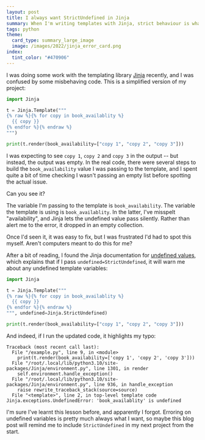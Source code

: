 ```yaml
---
layout: post
title: I always want StrictUndefined in Jinja
summary: When I'm writing templates with Jinja, strict behaviour is what I want, even if it's not the default.
tags: python
theme:
  card_type: summary_large_image
  image: /images/2022/jinja_error_card.png
index:
  tint_color: "#470906"
---
```


I was doing some work with the templating library [Jinja] recently, and I was confused by some misbehaving code.
This is a simplified version of my project:

```python
import Jinja

t = Jinja.Template("""
{% raw %}{% for copy in book_availablity %}
  {{ copy }}
{% endfor %}{% endraw %}
""")

print(t.render(book_availability=["copy 1", "copy 2", "copy 3"]))
```

I was expecting to see `copy 1`, `copy 2` and `copy 3` in the output -- but instead, the output was empty.
In the real code, there were several steps to build the `book_availability` value I was passing to the template, and I spent quite a bit of time checking I wasn't passing an empty list before spotting the actual issue.

Can you see it?

The variable I'm passing to the template is `book_availability`.
The variable the template is using is `book_availablity`.
In the latter, I've misspelt "availability", and Jinja lets the undefined value pass silently.
Rather than alert me to the error, it dropped in an empty collection.

Once I'd seen it, it was easy to fix, but I was frustrated I'd had to spot this myself.
Aren't computers meant to do this for me?

After a bit of reading, I found the Jinja documentation for [undefined values], which explains that if I pass `undefined=StrictUndefined`, it will warn me about any undefined template variables:

```python
import Jinja

t = Jinja.Template("""
{% raw %}{% for copy in book_availablity %}
  {{ copy }}
{% endfor %}{% endraw %}
""", undefined=Jinja.StrictUndefined)

print(t.render(book_availability=["copy 1", "copy 2", "copy 3"]))
```

And indeed, if I run the updated code, it highlights my typo:

```
Traceback (most recent call last):
  File "/example.py", line 9, in <module>
    print(t.render(book_availability=['copy 1', 'copy 2', 'copy 3']))
  File "/root/.local/lib/python3.10/site-packages/Jinja/environment.py", line 1301, in render
    self.environment.handle_exception()
  File "/root/.local/lib/python3.10/site-packages/Jinja/environment.py", line 936, in handle_exception
    raise rewrite_traceback_stack(source=source)
  File "<template>", line 2, in top-level template code
Jinja.exceptions.UndefinedError: 'book_availablity' is undefined
```

I'm sure I've learnt this lesson before, and apparently I forgot.
Erroring on undefined variables is pretty much always what I want, so maybe this blog post will remind me to include `StrictUndefined` in my next project from the start.

[Jinja]: https://palletsprojects.com/p/jinja/
[undefined values]: https://jinja.palletsprojects.com/en/3.0.x/api/#undefined-types
